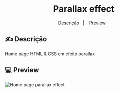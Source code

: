 <h1 align="center"> Parallax effect </h1>

<p align="center">
  <a href="#-descrição">Descrição</a>&nbsp;&nbsp;&nbsp;|&nbsp;&nbsp;&nbsp;
  <a href="#-preview">Preview</a>&nbsp;&nbsp;&nbsp;
  
</p>
 
## ✍ Descrição

Home page HTML & CSS em efeito parallax 

## 💻 Preview
![Home page parallax effect](https://github.com/lais-mm/parallax/blob/master/imagens/parallax-readme.gif)
